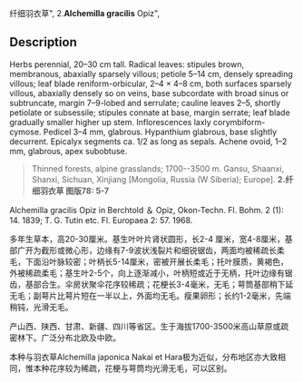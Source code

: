 纤细羽衣草",
2.**Alchemilla gracilis** Opiz",

## Description
Herbs perennial, 20–30 cm tall. Radical leaves: stipules brown, membranous, abaxially sparsely villous; petiole 5–14 cm, densely spreading villous; leaf blade reniform-orbicular, 2–4 × 4–8 cm, both surfaces sparsely villous, abaxially densely so on veins, base subcordate with broad sinus or subtruncate, margin 7–9-lobed and serrulate; cauline leaves 2–5, shortly petiolate or subsessile; stipules connate at base, margin serrate; leaf blade gradually smaller higher up stem. Inflorescences laxly corymbiform-cymose. Pedicel 3–4 mm, glabrous. Hypanthium glabrous, base slightly decurrent. Epicalyx segments ca. 1/2 as long as sepals. Achene ovoid, 1–2 mm, glabrous, apex subobtuse.

> Thinned forests, alpine grasslands; 1700--3500 m. Gansu, Shaanxi, Shanxi, Sichuan, Xinjiang [Mongolia, Russia (W Siberia); Europe].
**2.纤细羽衣草 图版78: 5-7**

Alchemilla gracilis Opiz in Berchtold ＆ Opiz, Okon-Techn. Fl. Bohm. 2 (1): 14. 1839; T. G. Tutin etc. Fl. Europaea 2: 57. 1968.

多年生草本，高20-30厘米。基生叶叶片肾状圆形，长2-4 厘米，宽4-8厘米，基部广开为截形或微心形，边缘有7-9波状浅裂片和细锐锯齿，两面均被稀疏长柔毛，下面沿叶脉较密；叶柄长5-14厘米，密被开展长柔毛；托叶膜质，黄褐色，外被稀疏柔毛；基生叶2-5个，向上逐渐减小，叶柄短或近于无柄，托叶边缘有锯齿，基部合生。伞房状聚伞花序较稀疏；花梗长3-4毫米，无毛；萼筒基部稍下延无毛；副萼片比萼片短在一半以上，外面均无毛。瘦果卵形；长约1-2毫米，先端稍钝，光滑无毛。

产山西、陕西、甘肃、新疆、四川等省区。生于海拔1700-3500米高山草原或疏密林下。广泛分布北欧及中欧。

本种与羽衣草Alchemilla japonica Nakai et Hara极为近似，分布地区亦大致相同，惟本种花序较为稀疏，花梗与萼筒均光滑无毛，可以区别。
